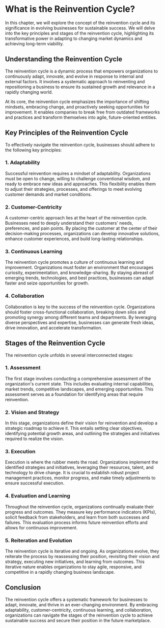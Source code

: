What is the Reinvention Cycle?
=========================================

In this chapter, we will explore the concept of the reinvention cycle and its significance in evolving businesses for sustainable success. We will delve into the key principles and stages of the reinvention cycle, highlighting its transformative power in adapting to changing market dynamics and achieving long-term viability.

Understanding the Reinvention Cycle
-----------------------------------

The reinvention cycle is a dynamic process that empowers organizations to continuously adapt, innovate, and evolve in response to internal and external factors. It involves a systematic approach to reinventing and repositioning a business to ensure its sustained growth and relevance in a rapidly changing world.

At its core, the reinvention cycle emphasizes the importance of shifting mindsets, embracing change, and proactively seeking opportunities for improvement. It enables companies to break free from outdated frameworks and practices and transform themselves into agile, future-oriented entities.

Key Principles of the Reinvention Cycle
---------------------------------------

To effectively navigate the reinvention cycle, businesses should adhere to the following key principles:

### 1. **Adaptability**

Successful reinvention requires a mindset of adaptability. Organizations must be open to change, willing to challenge conventional wisdom, and ready to embrace new ideas and approaches. This flexibility enables them to adjust their strategies, processes, and offerings to meet evolving customer demands and market conditions.

### 2. **Customer-Centricity**

A customer-centric approach lies at the heart of the reinvention cycle. Businesses need to deeply understand their customers' needs, preferences, and pain points. By placing the customer at the center of their decision-making processes, organizations can develop innovative solutions, enhance customer experiences, and build long-lasting relationships.

### 3. **Continuous Learning**

The reinvention cycle promotes a culture of continuous learning and improvement. Organizations must foster an environment that encourages curiosity, experimentation, and knowledge-sharing. By staying abreast of emerging trends, technologies, and best practices, businesses can adapt faster and seize opportunities for growth.

### 4. **Collaboration**

Collaboration is key to the success of the reinvention cycle. Organizations should foster cross-functional collaboration, breaking down silos and promoting synergy among different teams and departments. By leveraging diverse perspectives and expertise, businesses can generate fresh ideas, drive innovation, and accelerate transformation.

Stages of the Reinvention Cycle
-------------------------------

The reinvention cycle unfolds in several interconnected stages:

### 1. **Assessment**

The first stage involves conducting a comprehensive assessment of the organization's current state. This includes evaluating internal capabilities, market trends, competitive landscapes, and emerging opportunities. This assessment serves as a foundation for identifying areas that require reinvention.

### 2. **Vision and Strategy**

In this stage, organizations define their vision for reinvention and develop a strategic roadmap to achieve it. This entails setting clear objectives, identifying potential growth areas, and outlining the strategies and initiatives required to realize the vision.

### 3. **Execution**

Execution is where the rubber meets the road. Organizations implement the identified strategies and initiatives, leveraging their resources, talent, and technology to drive change. It is crucial to establish robust project management practices, monitor progress, and make timely adjustments to ensure successful execution.

### 4. **Evaluation and Learning**

Throughout the reinvention cycle, organizations continually evaluate their progress and outcomes. They measure key performance indicators (KPIs), solicit feedback from stakeholders, and learn from both successes and failures. This evaluation process informs future reinvention efforts and allows for continuous improvement.

### 5. **Reiteration and Evolution**

The reinvention cycle is iterative and ongoing. As organizations evolve, they reiterate the process by reassessing their position, revisiting their vision and strategy, executing new initiatives, and learning from outcomes. This iterative nature enables organizations to stay agile, responsive, and competitive in a rapidly changing business landscape.

Conclusion
----------

The reinvention cycle offers a systematic framework for businesses to adapt, innovate, and thrive in an ever-changing environment. By embracing adaptability, customer-centricity, continuous learning, and collaboration, organizations can navigate the stages of the reinvention cycle to achieve sustainable success and secure their position in the future marketplace.

